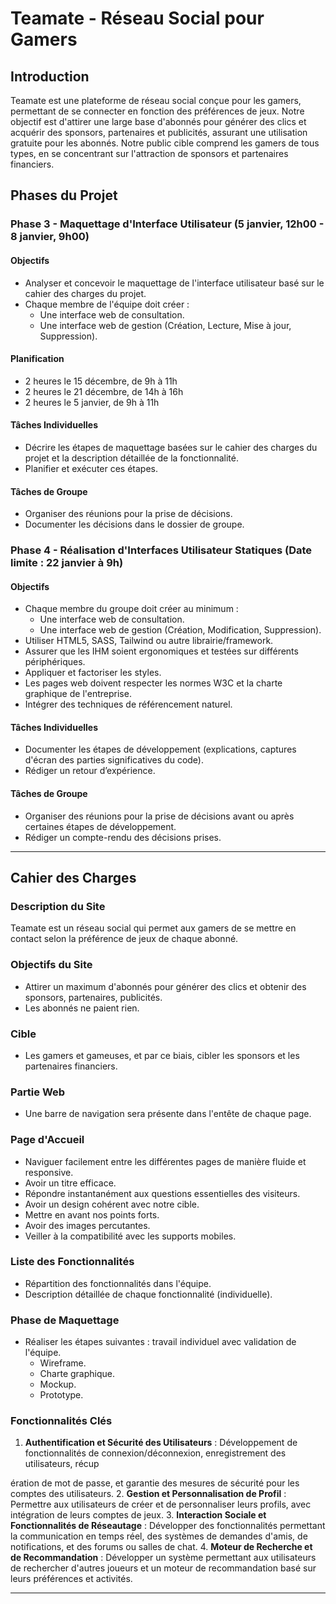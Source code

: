 # Teamate - Réseau Social pour Gamers

## Introduction

Teamate est une plateforme de réseau social conçue pour les gamers, permettant de se connecter en fonction des préférences de jeux. Notre objectif est d'attirer une large base d'abonnés pour générer des clics et acquérir des sponsors, partenaires et publicités, assurant une utilisation gratuite pour les abonnés. Notre public cible comprend les gamers de tous types, en se concentrant sur l'attraction de sponsors et partenaires financiers.

## Phases du Projet

### Phase 3 - Maquettage d'Interface Utilisateur (5 janvier, 12h00 - 8 janvier, 9h00)

#### Objectifs
- Analyser et concevoir le maquettage de l'interface utilisateur basé sur le cahier des charges du projet.
- Chaque membre de l'équipe doit créer :
  - Une interface web de consultation.
  - Une interface web de gestion (Création, Lecture, Mise à jour, Suppression).

#### Planification
- 2 heures le 15 décembre, de 9h à 11h
- 2 heures le 21 décembre, de 14h à 16h
- 2 heures le 5 janvier, de 9h à 11h

#### Tâches Individuelles
- Décrire les étapes de maquettage basées sur le cahier des charges du projet et la description détaillée de la fonctionnalité.
- Planifier et exécuter ces étapes.

#### Tâches de Groupe
- Organiser des réunions pour la prise de décisions.
- Documenter les décisions dans le dossier de groupe.

### Phase 4 - Réalisation d'Interfaces Utilisateur Statiques (Date limite : 22 janvier à 9h)

#### Objectifs
- Chaque membre du groupe doit créer au minimum :
  - Une interface web de consultation.
  - Une interface web de gestion (Création, Modification, Suppression).
- Utiliser HTML5, SASS, Tailwind ou autre librairie/framework.
- Assurer que les IHM soient ergonomiques et testées sur différents périphériques.
- Appliquer et factoriser les styles.
- Les pages web doivent respecter les normes W3C et la charte graphique de l'entreprise.
- Intégrer des techniques de référencement naturel.

#### Tâches Individuelles
- Documenter les étapes de développement (explications, captures d'écran des parties significatives du code).
- Rédiger un retour d’expérience.

#### Tâches de Groupe
- Organiser des réunions pour la prise de décisions avant ou après certaines étapes de développement.
- Rédiger un compte-rendu des décisions prises.

---

## Cahier des Charges

### Description du Site

Teamate est un réseau social qui permet aux gamers de se mettre en contact selon la préférence de jeux de chaque abonné.

### Objectifs du Site

- Attirer un maximum d'abonnés pour générer des clics et obtenir des sponsors, partenaires, publicités.
- Les abonnés ne paient rien.

### Cible

- Les gamers et gameuses, et par ce biais, cibler les sponsors et les partenaires financiers.

### Partie Web

- Une barre de navigation sera présente dans l'entête de chaque page.

### Page d'Accueil

- Naviguer facilement entre les différentes pages de manière fluide et responsive.
- Avoir un titre efficace.
- Répondre instantanément aux questions essentielles des visiteurs.
- Avoir un design cohérent avec notre cible.
- Mettre en avant nos points forts.
- Avoir des images percutantes.
- Veiller à la compatibilité avec les supports mobiles.

### Liste des Fonctionnalités

- Répartition des fonctionnalités dans l'équipe.
- Description détaillée de chaque fonctionnalité (individuelle).

### Phase de Maquettage

- Réaliser les étapes suivantes : travail individuel avec validation de l'équipe.
  - Wireframe.
  - Charte graphique.
  - Mockup.
  - Prototype.

### Fonctionnalités Clés

1. **Authentification et Sécurité des Utilisateurs** : Développement de fonctionnalités de connexion/déconnexion, enregistrement des utilisateurs, récup

ération de mot de passe, et garantie des mesures de sécurité pour les comptes des utilisateurs.
2. **Gestion et Personnalisation de Profil** : Permettre aux utilisateurs de créer et de personnaliser leurs profils, avec intégration de leurs comptes de jeux.
3. **Interaction Sociale et Fonctionnalités de Réseautage** : Développer des fonctionnalités permettant la communication en temps réel, des systèmes de demandes d'amis, de notifications, et des forums ou salles de chat.
4. **Moteur de Recherche et de Recommandation** : Développer un système permettant aux utilisateurs de rechercher d'autres joueurs et un moteur de recommandation basé sur leurs préférences et activités.

---

